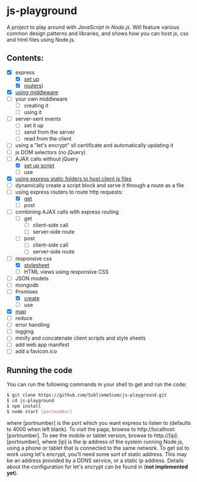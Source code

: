 # js-playground

A project to play around with *JavaScript* in *Node.js*. Will feature various common design patterns and libraries, and shows how you can host js, css and html files using Node.js.

## Contents:
- [x] express 
  - [x] [set up](index.js)
  - [x] [routers](routers/))
- [x] [using middleware](index.js)
- [ ] your own middleware
  - [ ] creating it
  - [ ] using it
- [ ] server-sent events
  - [ ] set it up
  - [ ] send from the server
  - [ ] read from the client
- [ ] using a "let's encrypt" sll certificate and automatically updating it
- [ ] js DOM selectors (no jQuery)
- [ ] AJAX calls without jQuery
  - [x] [set up script](clientScripts/ajax.js)
  - [ ] use
- [x] [using express static folders to host client js files](index.js)
- [ ] dynamically create a script block and serve it through a route as a file
- [ ] using express routers to route http requests:
  - [x] [get](routers/index.js)
  - [ ] post
- [ ] combining AJAX calls with express routing
  - [ ] get
    - [ ] client-side call
    - [ ] server-side route
  - [ ] post
    - [ ] client-side call
    - [ ] server-side route
- [ ] responsive css
  - [x] [stylesheet](styles/core/responsive.css)
  - [ ] HTML views using responsive CSS
- [ ] JSON models
- [ ] mongodb
- [ ] Promises
  - [x] [create](clientScripts/ajax.js)
  - [ ] use
- [x] [map](routers/index.js)
- [ ] reduce
- [ ] error handling
- [ ] logging
- [ ] minify and concatenate client scripts and style sheets
- [ ] add web app manifest
- [ ] add a favicon.ico

## Running the code

You can run the following commands in your shell to get and run the code:
```bash
$ git clone https://github.com/SubliemeSiem/js-playground.git
$ cd js-playground
$ npm install
$ node start [portnumber]
```
where [portnumber] is the port which you want express to listen to (defaults to 4000 when left blank). To visit the page, browse to http://localhost:[portnumber]. 
To see the mobile or tablet version, browse to http://[ip]:[portnumber],
where [ip] is the ip address of the system running Node.js, using a phone or tablet that is connected to the same network.
To get ssl to work using let's encrypt, you'll need some sort of static address. This may be an address provided by a DDNS service, or a static ip address. Details about the configuration for let's encrypt can be found in (**not implemented yet**).